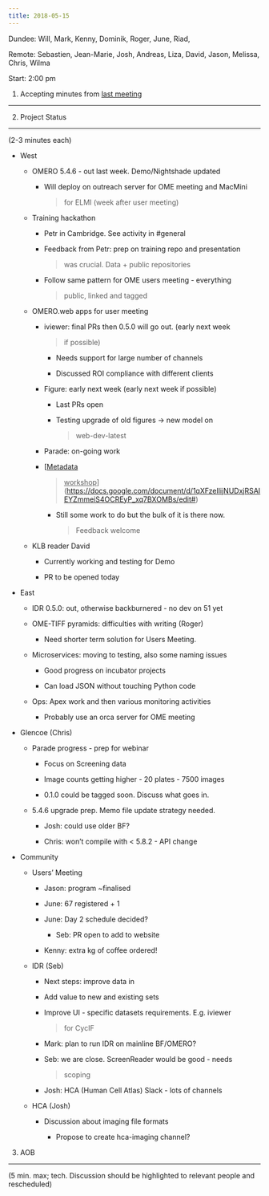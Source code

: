 ```yaml
---
title: 2018-05-15
---
```


Dundee: Will, Mark, Kenny, Dominik, Roger, June, Riad,

Remote: Sebastien, Jean-Marie, Josh, Andreas, Liza, David, Jason,
Melissa, Chris, Wilma

Start: 2:00 pm

1. Accepting minutes from [<u>last meeting</u>](https://drive.google.com/drive/u/0/folders/0B2ytmM7Jmj58N2gzcWZ6UVJONTA)
------------------------------------------------------------------------------------------------------------------------

2. Project Status
-----------------

(2-3 minutes each)

-   West

    -   OMERO 5.4.6 - out last week. Demo/Nightshade updated

        -   Will deploy on outreach server for OME meeting and MacMini
            > for ELMI (week after user meeting)

    -   Training hackathon

        -   Petr in Cambridge. See activity in \#general

        -   Feedback from Petr: prep on training repo and presentation
            > was crucial. Data + public repositories

        -   Follow same pattern for OME users meeting - everything
            > public, linked and tagged

    -   OMERO.web apps for user meeting

        -   iviewer: final PRs then 0.5.0 will go out. (early next week
            > if possible)

            -   Needs support for large number of channels

            -   Discussed ROI compliance with different clients

        -   Figure: early next week (early next week if possible)

            -   Last PRs open

            -   Testing upgrade of old figures -&gt; new model on
                > web-dev-latest

        -   Parade: on-going work

        -   [<u>Metadata
            > workshop</u>](https://docs.google.com/document/d/1qXFzeIlijNUDxjRSAIEYZmmeiS4OCREyP_xq7BXOMBs/edit#)

            -   Still some work to do but the bulk of it is there now.
                > Feedback welcome

    -   KLB reader David

        -   Currently working and testing for Demo

        -   PR to be opened today

-   East

    -   IDR 0.5.0: out, otherwise backburnered - no dev on 51 yet

    -   OME-TIFF pyramids: difficulties with writing (Roger)

        -   Need shorter term solution for Users Meeting.

    -   Microservices: moving to testing, also some naming issues

        -   Good progress on incubator projects

        -   Can load JSON without touching Python code

    -   Ops: Apex work and then various monitoring activities

        -   Probably use an orca server for OME meeting

-   Glencoe (Chris)

    -   Parade progress - prep for webinar

        -   Focus on Screening data

        -   Image counts getting higher - 20 plates - 7500 images

        -   0.1.0 could be tagged soon. Discuss what goes in.

    -   5.4.6 upgrade prep. Memo file update strategy needed.

        -   Josh: could use older BF?

        -   Chris: won’t compile with &lt; 5.8.2 - API change

-   Community

    -   Users’ Meeting

        -   Jason: program \~finalised

        -   June: 67 registered + 1

        -   June: Day 2 schedule decided?

            -   Seb: PR open to add to website

        -   Kenny: extra kg of coffee ordered!

    -   IDR (Seb)

        -   Next steps: improve data in

        -   Add value to new and existing sets

        -   Improve UI - specific datasets requirements. E.g. iviewer
            > for CycIF

        -   Mark: plan to run IDR on mainline BF/OMERO?

        -   Seb: we are close. ScreenReader would be good - needs
            > scoping

        -   Josh: HCA (Human Cell Atlas) Slack - lots of channels

    -   HCA (Josh)

        -   Discussion about imaging file formats

            -   Propose to create hca-imaging channel?

3. AOB
------

(5 min. max; tech. Discussion should be highlighted to relevant people
and rescheduled)
